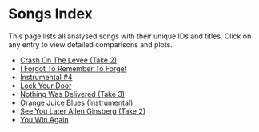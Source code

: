 # Songs Index

This page lists all analysed songs with their unique IDs and titles.
Click on any entry to view detailed comparisons and plots.

- [Crash On The Levee (Take 2)](./cotl_t2.md)
- [I Forgot To Remember To Forget](./iftrtf.md)
- [Instrumental #4](./inst4.md)
- [Lock Your Door](./lyd.md)
- [Nothing Was Delivered (Take 3)](./nwd_t3.md)
- [Orange Juice Blues (Instrumental)](./ojb_i.md)
- [See You Later Allen Ginsberg (Take 2)](./sylag_t2.md)
- [You Win Again](./ywa.md)
